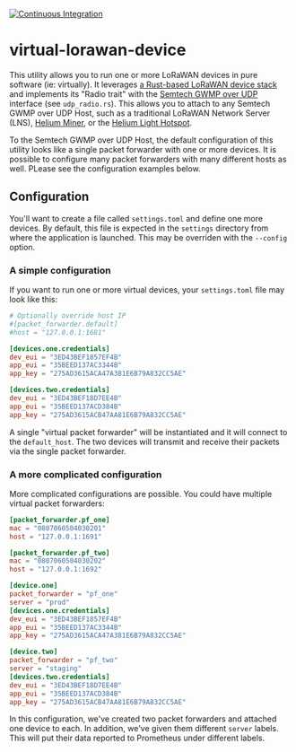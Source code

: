 [![Continuous Integration](https://github.com/helium/virtual-lorawan-device/actions/workflows/rust.yml/badge.svg)](https://github.com/helium/virtual-lorawan-device/actions/workflows/rust.yml)

# virtual-lorawan-device

This utility allows you to run one or more LoRaWAN devices in pure software (ie: virtually).
It leverages [a Rust-based LoRaWAN device stack](https://github.com/ivajloip/rust-lorawan)
and implements its "Radio trait" with the [Semtech GWMP over UDP](https://github.com/helium/semtech-udp)
interface (see `udp_radio.rs`). This allows you to attach to any Semtech GWMP over UDP Host, 
such as a traditional LoRaWAN Network Server (LNS), [Helium Miner](https://github.com/helium/miner),
or the [Helium Light Hotspot](https://github.com/helium/gateway-rs).

To the Semtech GWMP over UDP Host, the default configuration of this utility looks like a 
single packet forwarder with one or more devices. It is possible to configure many packet
forwarders with many different hosts as well. PLease see the configuration examples below.

## Configuration

You'll want to create a file called `settings.toml` and define one more devices. By default,
this file is expected in the `settings` directory from where the application is launched. This
may be overriden with the `--config` option.

### A simple configuration

If you want to run one or more virtual devices, your `settings.toml` file may look like this:
```toml
# Optionally override host IP
#[packet_forwarder.default]
#host = "127.0.0.1:1681"

[devices.one.credentials]
dev_eui = "3ED43BEF1857EF4B"
app_eui = "35BEED137AC3344B"
app_key = "275AD3615ACA47A381E6B79A832CC5AE"

[devices.two.credentials]
dev_eui = "3ED43BEF18D7EE4B"
app_eui = "35BEED137ACD384B"
app_key = "275AD3615ACB47AA81E6B79A832CC5AE"
```

A single "virtual packet forwarder" will be instantiated and it will connect to the `default_host`.
The two devices will transmit and receive their packets via the single packet forwarder.

### A more complicated configuration

More complicated configurations are possible. You could have multiple virtual packet forwarders:

```toml
[packet_forwarder.pf_one]
mac = "0807060504030201"
host = "127.0.0.1:1691"

[packet_forwarder.pf_two]
mac = "0807060504030202"
host = "127.0.0.1:1692"

[device.one]
packet_forwarder = "pf_one"
server = "prod"
[devices.one.credentials]
dev_eui = "3ED43BEF1857EF4B"
app_eui = "35BEED137AC3344B"
app_key = "275AD3615ACA47A381E6B79A832CC5AE"

[device.two]
packet_forwarder = "pf_two"
server = "staging"
[devices.two.credentials]
dev_eui = "3ED43BEF18D7EE4B"
app_eui = "35BEED137ACD384B"
app_key = "275AD3615ACB47AA81E6B79A832CC5AE"
```

In this configuration, we've created two packet forwarders and attached one device to each. In addition,
we've given them different `server` labels. This will put their data reported to Prometheus under different
labels.
